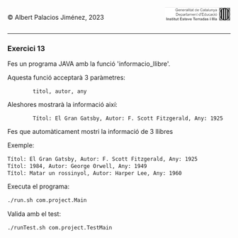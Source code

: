 <div style="display: flex; width: 100%;">
    <div style="flex: 1; padding: 0px;">
        <p>© Albert Palacios Jiménez, 2023</p>
    </div>
    <div style="flex: 1; padding: 0px; text-align: right;">
        <img src="../../assets/ieti.png" height="32" alt="Logo de IETI" style="max-height: 32px;">
    </div>
</div>
<hr/>

### Exercici 13

Fes un programa JAVA amb la funció 'informacio_llibre'. 

Aquesta funció acceptarà 3 paràmetres:
```text
        titol, autor, any
```
Aleshores mostrarà la informació així:
```text
        Títol: El Gran Gatsby, Autor: F. Scott Fitzgerald, Any: 1925
```
Fes que automàticament mostri la informació de 3 llibres

Exemple:
```text
Títol: El Gran Gatsby, Autor: F. Scott Fitzgerald, Any: 1925
Títol: 1984, Autor: George Orwell, Any: 1949
Títol: Matar un rossinyol, Autor: Harper Lee, Any: 1960
```

Executa el programa:
```bash
./run.sh com.project.Main
```

Valida amb el test:
```bash
./runTest.sh com.project.TestMain
```